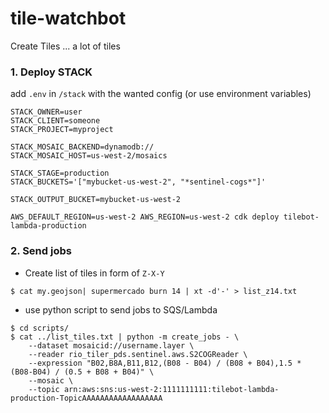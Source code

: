 # tile-watchbot

Create Tiles ... a lot of tiles


### 1. Deploy STACK

add `.env` in `/stack` with the wanted config (or use environment variables)

```
STACK_OWNER=user
STACK_CLIENT=someone
STACK_PROJECT=myproject

STACK_MOSAIC_BACKEND=dynamodb://
STACK_MOSAIC_HOST=us-west-2/mosaics

STACK_STAGE=production
STACK_BUCKETS='["mybucket-us-west-2", "*sentinel-cogs*"]'

STACK_OUTPUT_BUCKET=mybucket-us-west-2
````

`AWS_DEFAULT_REGION=us-west-2 AWS_REGION=us-west-2 cdk deploy tilebot-lambda-production`

### 2. Send jobs

- Create list of tiles in form of `Z-X-Y`
```
$ cat my.geojson| supermercado burn 14 | xt -d'-' > list_z14.txt
```

- use python script to send jobs to SQS/Lambda
```
$ cd scripts/
$ cat ../list_tiles.txt | python -m create_jobs - \
    --dataset mosaicid://username.layer \
    --reader rio_tiler_pds.sentinel.aws.S2COGReader \
    --expression "B02,B8A,B11,B12,(B08 - B04) / (B08 + B04),1.5 * (B08-B04) / (0.5 + B08 + B04)" \
    --mosaic \
    --topic arn:aws:sns:us-west-2:1111111111:tilebot-lambda-production-TopicAAAAAAAAAAAAAAAAAA
```
